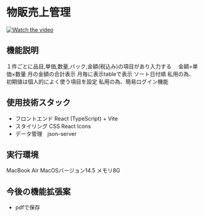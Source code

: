 # 物販売上管理

[![Watch the video](https://img.youtube.com/vi/8MJRa5FfKrM/maxresdefault.jpg)](https://youtu.be/8MJRa5FfKrM)


##  機能説明
１件ごとに品目,単価,数量,バック,金額(税込み)の項目があり入力する　
金額=単価×数量
月の金額の合計表示
月毎に表示tableで表示
ソート日付順
私用の為、初期値は個人的によく使う項目を設定
私用の為、簡易ログイン機能

##  使用技術スタック 
* フロントエンド React (TypeScript) + Vite
* スタイリング CSS React Icons
* データ管理　json-server


##  実行環境
MacBook Air MacOSバージョン14.5 メモリ8G

##  今後の機能拡張案
* pdfで保存
